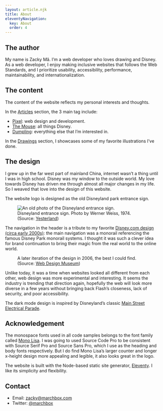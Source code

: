 ```yaml
---
layout: article.njk
title: About
eleventyNavigation:
  key: About
  order: 4
---
```


## The author

My name is Zacky Mǎ. I’m a web developer who loves drawing and Disney. As a web developer, I enjoy making inclusive websites that follows the Web Standards, and I prioritize usability, accessibility, performance, maintainability, and internationalization.


## The content

The content of the website reflects my personal interests and thoughts.

In the [Articles]({{'/articles'|url}}) section, the 3 main tag include:

- [Pixel]({{'/articles/tag/pixel'|url}}): web design and development.
- [The Mouse]({{'/articles/tag/mouse'|url}}): all things Disney.
- [Dumpling]({{'/articles/tag/dumpling'|url}}): everything else that I’m interested in.

In the [Drawings]({{'/drawings'|url}}) section, I showcases some of my favorite illustrations I’ve done.


## The design

I grew up in the far west part of mainland China, internet wasn’t a thing until I was in high school. Disney was my window to the outside world. My love towards Disney has driven me through almost all major changes in my life. So I weaved that love into the design of this website.

The website logo is designed as the old Disneyland park entrance sign.

<figure>
  <img src="{{'/about/disneyland-sign.jpg'|url}}" alt="An old photo of the Disneyland entrance sign.">
  <figcaption>
    Disneyland entrance sign. Photo by Werner Weiss, 1974.
    (Source: <a href="https://www.yesterland.com/disneylandsign.html">Yesterland</a>)
  </figcaption>
</figure>

The navigation in the header is a tribute to my favorite [Disney.com design (circa early 2000s)](https://www.webdesignmuseum.org/gallery/disney-2001 "Link to Web Design Museum"): the main navigation was a monorail referencing the famous Disney Park monorail systems. I thought it was such a clever idea for brand continuation to bring their magic from the real world to the online world.

<figure>
  <img src="{{'/about/disneycom-2001.jpg'|url}}" alt="">
  <figcaption>
    A later iteration of the design in 2006, the best I could find.
    (Source: <a href="https://www.webdesignmuseum.org/gallery/disney-2001">Web Design Museum</a>)
  </figcaption>
</figure>

Unlike today, it was a time when websites looked all different from each other, web design was more experimental and interesting. It seems the industry is trending that direction again, hopefully the web will look more diverse in a few years without bringing back Flash’s closeness, lack of security, and poor accessibility.

The dark mode design is inspired by Disneyland’s classic [Main Street Electrical Parade](https://en.wikipedia.org/wiki/Main_Street_Electrical_Parade).


## Acknowledgement

The monospace fonts used in all code samples belongs to the font family called [Mono Lisa](https://monolisa.dev). I was going to used Source Code Pro to be consistent with Source Serif Pro and Source Sans Pro, which I use as the heading and body fonts respectively. But I do find Mono Lisa’s larger counter and longer x-height design more appealing and legible, it also looks great in the logo.

The website is built with the Node-based static site generator, [Eleventy](https://11ty.dev). I like its simplicity and flexibility.


## Contact

- Email: <zacky@marchbox.com>
- Twitter: [@marchbox](https://twitter.com/marchbox)
